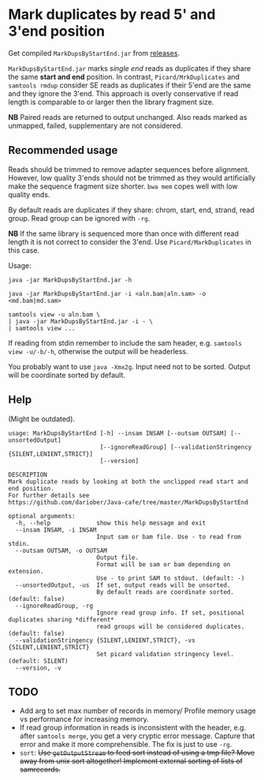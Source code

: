 # Mark duplicates by read 5' and 3'end position

Get compiled `MarkDupsByStartEnd.jar` from [releases](https://github.com/dariober/Java-cafe/releases).

`MarkDupsByStartEnd.jar` marks *single end* reads as duplicates if they share the
same **start and end** position. 
In contrast, `Picard/MrkDuplicates` and `samtools rmdup` consider SE reads as duplicates if their 5'end
are the same and they ignore the 3'end. This approach is overly conservative if read length is comparable
to or larger then the library fragment size.

**NB** Paired reads are returned to output unchanged. 
Also reads marked as unmapped, failed, supplementary are not considered.

## Recommended usage

Reads should be trimmed to remove adapter sequences before alignment. 
However, low quality 3'ends should not be trimmed as they would artificially make the sequence fragment size
shorter. `bwa mem` copes well with low quality ends.

By default reads are duplicates if they share: chrom, start, end, strand, read group. Read group can be ignored with `-rg`.

**NB** If the same library is sequenced more than once with different read length it is not correct to consider the 3'end. 
Use `Picard/MarkDuplicates` in this case. 

Usage:

    java -jar MarkDupsByStartEnd.jar -h
    
    java -jar MarkDupsByStartEnd.jar -i <aln.bam|aln.sam> -o <md.bam|md.sam>
    
    samtools view -u aln.bam \
    | java -jar MarkDupsByStartEnd.jar -i - \
    | samtools view ...

If reading from stdin remember to include the sam header, e.g. `samtools view -u/-b/-h`, otherwise
the output will be headerless. 

You probably want to use `java -Xmx2g`. 
Input need not to be sorted. Output will be coordinate sorted by default.

## Help

(Might be outdated).

	usage: MarkDupsByStartEnd [-h] --insam INSAM [--outsam OUTSAM] [--unsortedOutput] 
							  [--ignoreReadGroup] [--validationStringency {SILENT,LENIENT,STRICT}]
	                          [--version]
	
	DESCRIPTION
	Mark duplicate reads by looking at both the unclipped read start and end position.
	For further details see
	https://github.com/dariober/Java-cafe/tree/master/MarkDupsByStartEnd
	
	optional arguments:
	  -h, --help             show this help message and exit
	  --insam INSAM, -i INSAM
	                         Input sam or bam file. Use - to read from stdin.
	  --outsam OUTSAM, -o OUTSAM
	                         Output file.
	                         Format will be sam or bam depending on extension.
	                         Use - to print SAM to stdout. (default: -)
	  --unsortedOutput, -us  If set, output reads will be unsorted.
	                         By default reads are coordinate sorted. (default: false)
	  --ignoreReadGroup, -rg
	                         Ignore read group info. If set, positional duplicates sharing *different* 
	                         read groups will be considered duplicates. (default: false)
	  --validationStringency {SILENT,LENIENT,STRICT}, -vs {SILENT,LENIENT,STRICT}
	                         Set picard validation stringency level. (default: SILENT)
	  --version, -v


## TODO

* Add arg to set max number of records in memory/ Profile memory usage vs performance for increasing memory.
* If read group information in reads is inconsistent with the header, e.g. after `samtools merge`, you get a very cryptic error message.
Capture that error and make it more comprehensible. The fix is just to use `-rg`.   
* `sort`: ~~Use `getOutputStream` to feed sort instead of using a tmp file?
Move away from unix sort altogether! Implement external sorting of lists of samrecords.~~

